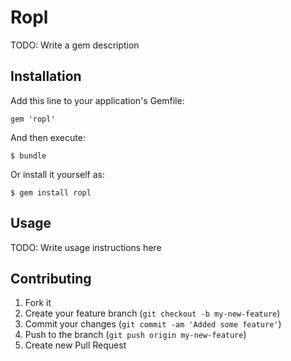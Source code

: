 # Ropl

TODO: Write a gem description

## Installation

Add this line to your application's Gemfile:

    gem 'ropl'

And then execute:

    $ bundle

Or install it yourself as:

    $ gem install ropl

## Usage

TODO: Write usage instructions here

## Contributing

1. Fork it
2. Create your feature branch (`git checkout -b my-new-feature`)
3. Commit your changes (`git commit -am 'Added some feature'`)
4. Push to the branch (`git push origin my-new-feature`)
5. Create new Pull Request
